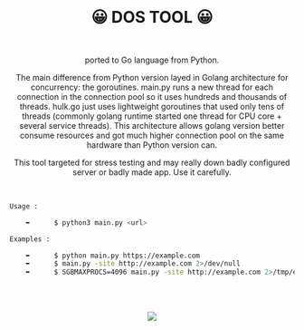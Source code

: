 <br>

<h1 align="center">😀 DOS TOOL 😀</h1>

<br>

<p align="center">ported to Go language from Python.</p>

<p align="center">The main difference from Python version layed in Golang architecture for concurrency: the goroutines. main.py runs
a new thread for each connection in the connection pool so it uses hundreds and thousands of threads. 
hulk.go just uses lightweight goroutines that used only tens of threads (commonly golang runtime started one thread for
CPU core + several service threads). This architecture allows golang version better consume resources and got much higher 
connection pool on the same hardware than Python version can.</p>

<p align="center">This tool targeted for stress testing and may really down badly configured server or badly made app. Use it carefully.</p>

<br>
  
```bash
Usage :

    ➥      $ python3 main.py <url>
```
```bash
Examples : 

    ➥      $ python main.py https://example.com
    ➥      $ main.py -site http://example.com 2>/dev/null
    ➥      $ SGBMAXPROCS=4096 main.py -site http://example.com 2>/tmp/errlog
```

<br>
<br>

<p align="center">
  <img src="https://user-images.githubusercontent.com/59760485/188699018-167b7713-dcf7-4155-9697-0279e882d5df.png">
</p>
<br>
 

